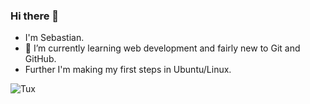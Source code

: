 ### Hi there 👋

- I'm Sebastian.
- 🌱 I’m currently learning web development and fairly new to Git and GitHub.
- Further I'm making my first steps in Ubuntu/Linux.

![Tux](https://cdn.pixabay.com/photo/2016/04/01/11/18/penguin-1300295_1280.png)
<!--
**SebastianKues/SebastianKues** is a ✨ _special_ ✨ repository because its `README.md` (this file) appears on your GitHub profile.

Here are some ideas to get you started:

- 🔭 I’m currently working on ...
- 🌱 I’m currently learning ...
- 👯 I’m looking to collaborate on ...
- 🤔 I’m looking for help with ...
- 💬 Ask me about ...
- 📫 How to reach me: ...
- 😄 Pronouns: ...
- ⚡ Fun fact: ...
-->

